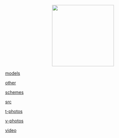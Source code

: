 <p align="center">
  <img width="200" height="200" src="https://github.com/Ploirad/WRO-2024-ArduMASTERS/assets/148375115/122c7233-1e41-4727-894d-9d810f12458b">
</p>

[models](https://github.com/Ploirad/WRO-2024-ArduMASTERS/tree/main/models)

[other](https://github.com/Ploirad/WRO-2024-ArduMASTERS/tree/main/other)

[schemes](https://github.com/Ploirad/WRO-2024-ArduMASTERS/tree/main/schemes)

[src](https://github.com/Ploirad/WRO-2024-ArduMASTERS/tree/main/src)

[t-photos](https://github.com/Ploirad/WRO-2024-ArduMASTERS/tree/main/t-photos)

[v-photos](https://github.com/Ploirad/WRO-2024-ArduMASTERS/tree/main/v-photos)

[video](https://github.com/Ploirad/WRO-2024-ArduMASTERS/tree/main/video)
